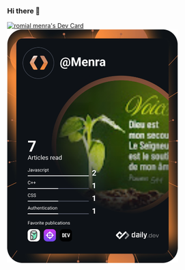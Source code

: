 ### Hi there 👋

<a href="https://app.daily.dev/Menra"><img src="https://api.daily.dev/devcards/e80cb578e2e24e4395f3aa59d6ed406b.png?r=7tw" width="400" alt="romial menra's Dev Card"/></a>
<a href="https://app.daily.dev/DailyDevTips"><img src="https://github.com/menraromial/menraromial/blob/main/devcard.svg" width="400" alt="romial menra's Dev Card"/></a>

